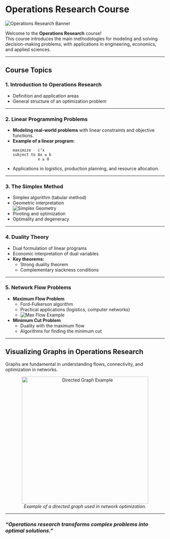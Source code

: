 # Operations Research Course

![Operations Research Banner](https://news.mit.edu/sites/default/files/styles/news_article__image_gallery/public/images/202411/information-knowledge-graphs-00.png?itok=-sMs3TnJ)

Welcome to the **Operations Research** course!  
This course introduces the main methodologies for modeling and solving decision-making problems, with applications in engineering, economics, and applied sciences.

---

## Course Topics

### 1. Introduction to Operations Research

- Definition and application areas
- General structure of an optimization problem

---

### 2. Linear Programming Problems

- **Modeling real-world problems** with linear constraints and objective functions.
- **Example of a linear program:**
  ```plaintext
  maximize   cᵀx
  subject to Ax ≤ b
             x ≥ 0
  ```
- Applications in logistics, production planning, and resource allocation.

---

### 3. The Simplex Method

- Simplex algorithm (tabular method)
- Geometric interpretation  
  ![Simplex Geometry](https://upload.wikimedia.org/wikipedia/commons/0/0c/Simplex-method-3d.png)
- Pivoting and optimization
- Optimality and degeneracy

---

### 4. Duality Theory

- Dual formulation of linear programs
- Economic interpretation of dual variables
- **Key theorems:**
  - Strong duality theorem
  - Complementary slackness conditions

---

### 5. Network Flow Problems

- **Maximum Flow Problem**  
  - Ford-Fulkerson algorithm
  - Practical applications (logistics, computer networks)
  - ![Max Flow Example](https://upload.wikimedia.org/wikipedia/commons/4/4c/Maximum_flow.svg)
- **Minimum Cut Problem**
  - Duality with the maximum flow
  - Algorithms for finding the minimum cut

---

## Visualizing Graphs in Operations Research

Graphs are fundamental in understanding flows, connectivity, and optimization in networks.

<div align="center">
  <img src="https://upload.wikimedia.org/wikipedia/commons/thumb/c/c8/Directed_graph%2C_circo.svg/640px-Directed_graph%2C_circo.svg.png" alt="Directed Graph Example" width="400"/>
  <br/>
  <em>Example of a directed graph used in network optimization.</em>
</div>

---

### _“Operations research transforms complex problems into optimal solutions.”_

